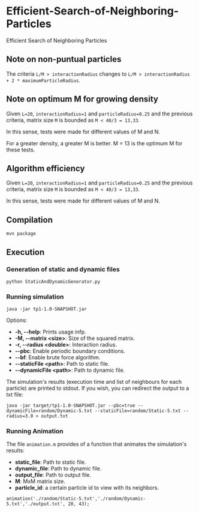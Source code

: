 # Efficient-Search-of-Neighboring-Particles
Efficient Search of Neighboring Particles

## Note on non-puntual particles

The criteria `L/M > interactionRadius` changes to `L/M > interactionRadius + 2 * maximumParticleRadius`.

## Note on optimum M for growing density

Given `L=20`, `interactionRadius=1` and `particleRadius=0.25` and the previous criteria,
matrix size `M` is bounded as `M < 40/3 = 13,33`.

In this sense, tests were made for different values of M and N.


For a greater density, a greater M is better. M = 13 is the optimum M for these tests.

## Algorithm efficiency

Given `L=20`, `interactionRadius=1` and `particleRadius=0.25` and the previous criteria,
matrix size `M` is bounded as `M < 40/3 = 13,33`.

In this sense, tests were made for different values of M and N. 

## Compilation

```
mvn package
```

## Execution
### Generation of static and dynamic files
```
python StaticAndDynamicGenerator.py
```
### Running simulation

```
java -jar tp1-1.0-SNAPSHOT.jar
```

Options:

* **-h, --help**: Prints usage infp.
* **-M, --matrix &lt;size>**: Size of the squared matrix.
* **-r, --radius &lt;double>**: Interaction radius.
* **--pbc**: Enable periodic boundary conditions.
* **--bf**: Enable brute force algorithm.
* **--staticFile &lt;path>**: Path to static file.
* **--dynamicFile &lt;path>**: Path to dynamic file.

The simulation's results (execution time and list of neighbours for each particle)
are printed to stdout. If you wish, you can redirect the output to a txt file:

```
java -jar target/tp1-1.0-SNAPSHOT.jar --pbc=true --dynamicFile=random/Dynamic-5.txt --staticFile=random/Static-5.txt --radius=3.0 > output.txt
```

### Running Animation

The file `animation.m` provides of a function that animates the simulation's results:

* **static_file**: Path to static file.
* **dynamic_file**: Path to dynamic file.
* **output_file**: Path to output file.
* **M**: MxM matrix size.
* **particle_id**: a certain particle id to view with its neighbors.

```
animation('./random/Static-5.txt','./random/Dynamic-5.txt','./output.txt', 20, 43);
```